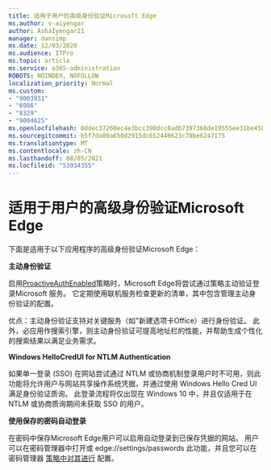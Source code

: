 ```yaml
---
title: 适用于用户的高级身份验证Microsoft Edge
ms.author: v-aiyengar
author: AshaIyengar21
manager: dansimp
ms.date: 12/03/2020
ms.audience: ITPro
ms.topic: article
ms.service: o365-administration
ROBOTS: NOINDEX, NOFOLLOW
localization_priority: Normal
ms.custom:
- "9003931"
- "6986"
- "8329"
- "9004625"
ms.openlocfilehash: 8ddec37260ec4e3bcc390dcc8adb7397368de19555ee31be458be033d3886386
ms.sourcegitcommit: b5f7da89a650d2915dc652449623c78be6247175
ms.translationtype: MT
ms.contentlocale: zh-CN
ms.lasthandoff: 08/05/2021
ms.locfileid: "53934355"
---
```

# <a name="advanced-authentication-concepts-applicable-to-microsoft-edge"></a>适用于用户的高级身份验证Microsoft Edge

下面是适用于以下应用程序的高级身份验证Microsoft Edge：

**主动身份验证**

启用[ProactiveAuthEnabled](https://go.microsoft.com/fwlink/?linkid=2134621)策略时，Microsoft Edge将尝试通过策略主动验证登录Microsoft 服务。 它定期使用联机服务检查更新的清单，其中包含管理主动身份验证的配置。

优点：主动身份验证支持对关键服务（如"新建选项卡Office）进行身份验证。 此外，必应用作搜索引擎，则主动身份验证可提高地址栏的性能，并帮助生成个性化的搜索结果以满足业务需求。

**Windows HelloCredUI for NTLM Authentication**

如果单一登录 (SSO) 在网站尝试通过 NTLM 或协商机制登录用户时不可用，则此功能将允许用户与网站共享操作系统凭据，并通过使用 Windows Hello Cred UI 满足身份验证质询。 此登录流程将仅出现在 Windows 10 中，并且仅适用于在 NTLM 或协商质询期间未获取 SSO 的用户。

**使用保存的密码自动登录**

在密码中保存Microsoft Edge用户可以启用自动登录到已保存凭据的网站。 用户可以在密码管理器中打开或 edge://settings/passwords 此功能，并且您可以在密码管理器 [策略中对其进行](https://go.microsoft.com/fwlink/?linkid=2134622) 配置。
